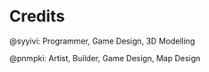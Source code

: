 # Credits

@syyivi: Programmer, Game Design, 3D Modelling

@pnmpki: Artist, Builder, Game Design, Map Design